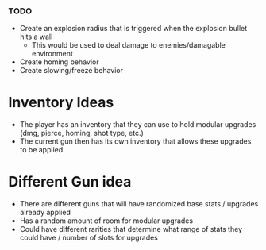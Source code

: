 ### TODO
* Create an explosion radius that is triggered when the explosion bullet hits a wall
	- This would be used to deal damage to enemies/damagable environment
* Create homing behavior
* Create slowing/freeze behavior


# Inventory Ideas
* The player has an inventory that they can use to hold modular upgrades (dmg, pierce, homing, shot type, etc.)
* The current gun then has its own inventory that allows these upgrades to be applied

# Different Gun idea
* There are different guns that will have randomized base stats / upgrades already applied
* Has a random amount of room for modular upgrades
* Could have different rarities that determine what range of stats they could have / number of slots for upgrades
